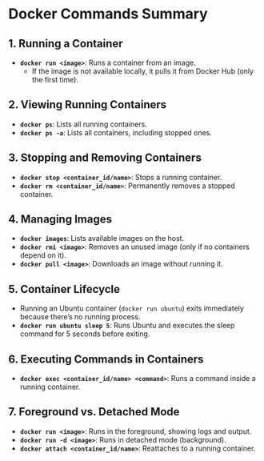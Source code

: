# Docker Commands Summary

## 1. Running a Container  
- **`docker run <image>`**: Runs a container from an image.  
  - If the image is not available locally, it pulls it from Docker Hub (only the first time).  

## 2. Viewing Running Containers  
- **`docker ps`**: Lists all running containers.  
- **`docker ps -a`**: Lists all containers, including stopped ones.  

## 3. Stopping and Removing Containers  
- **`docker stop <container_id/name>`**: Stops a running container.  
- **`docker rm <container_id/name>`**: Permanently removes a stopped container.  

## 4. Managing Images  
- **`docker images`**: Lists available images on the host.  
- **`docker rmi <image>`**: Removes an unused image (only if no containers depend on it).  
- **`docker pull <image>`**: Downloads an image without running it.  

## 5. Container Lifecycle  
- Running an Ubuntu container (`docker run ubuntu`) exits immediately because there’s no running process.  
- **`docker run ubuntu sleep 5`**: Runs Ubuntu and executes the sleep command for 5 seconds before exiting.  

## 6. Executing Commands in Containers  
- **`docker exec <container_id/name> <command>`**: Runs a command inside a running container.  

## 7. Foreground vs. Detached Mode  
- **`docker run <image>`**: Runs in the foreground, showing logs and output.  
- **`docker run -d <image>`**: Runs in detached mode (background).  
- **`docker attach <container_id/name>`**: Reattaches to a running container.  


